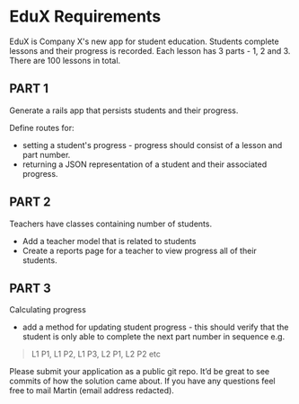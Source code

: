 # EduX Requirements

EduX is Company X's new app for student education. Students complete lessons and their progress is recorded. Each lesson has 3 parts - 1, 2 and 3. There are 100 lessons in total.

## PART 1

Generate a rails app that persists students and their progress.

Define routes for:
  - setting a student's progress - progress should consist of a lesson and part number.
  - returning a JSON representation of a student and their associated progress.

## PART 2

Teachers have classes containing number of students.

  - Add a teacher model that is related to students
  - Create a reports page for a teacher to view progress all of their students.

## PART 3

Calculating progress

  - add a method for updating student progress - this should verify that the
student is only able to complete the next part number in sequence e.g.

> L1 P1, L1 P2, L1 P3, L2 P1, L2 P2 etc

Please submit your application as a public git repo. It’d be great to see commits
of how the solution came about. If you have any questions feel free to mail
Martin (email address redacted).
